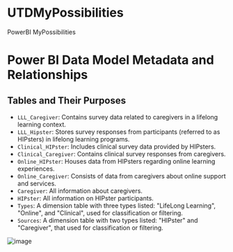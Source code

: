 # UTDMyPossibilities
PowerBI MyPossibilities


# Power BI Data Model Metadata and Relationships

## Tables and Their Purposes

- `LLL_Caregiver`: Contains survey data related to caregivers in a lifelong learning context.
- `LLL_Hipster`: Stores survey responses from participants (referred to as HIPsters) in lifelong learning programs.
- `Clinical_HIPster`: Includes clinical survey data provided by HIPsters.
- `Clinical_Caregiver`: Contains clinical survey responses from caregivers.
- `Online_HIPster`: Houses data from HIPsters regarding online learning experiences.
- `Online_Caregiver`: Consists of data from caregivers about online support and services.
- `Caregiver`: All information about caregivers.
- `HIPster`: All information on HIPster participants.
- `Types`: A dimension table with three types listed: "LifeLong Learning", "Online", and "Clinical", used for classification or filtering.
- `Sources`: A dimension table with two types listed: "HIPster" and "Caregiver", that used for classification or filtering.

![image](https://github.com/seancairns14/UTDMyPossibilities/assets/101846471/1a0781d7-f1f5-400e-9b8d-00b10d9bbf0f)




